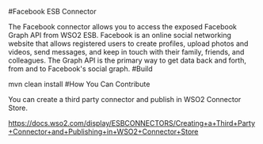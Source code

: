 #Facebook ESB Connector

The Facebook connector allows you to access the exposed Facebook Graph API from WSO2 ESB. Facebook is an online social networking website that allows registered users to create profiles, upload photos and videos, send messages, and keep in touch with their family, friends, and colleagues. The Graph API is the primary way to get data back and forth, from and to Facebook's social graph.
#Build

mvn clean install
#How You Can Contribute

You can create a third party connector and publish in WSO2 Connector Store.

https://docs.wso2.com/display/ESBCONNECTORS/Creating+a+Third+Party+Connector+and+Publishing+in+WSO2+Connector+Store









